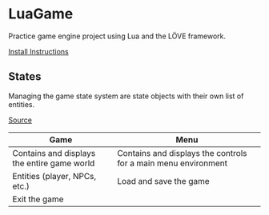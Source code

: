 # LuaGame
Practice game engine project using Lua and the LÖVE framework.

[Install Instructions](/install.md)

## States
Managing the game state system are state objects with their own list of entities.

[Source](/src/base_state.lua)

Game | Menu
---- | ----
Contains and displays the entire game world | Contains and displays the controls for a main menu environment
Entities (player, NPCs, etc.) | Load and save the game
  | Exit the game
